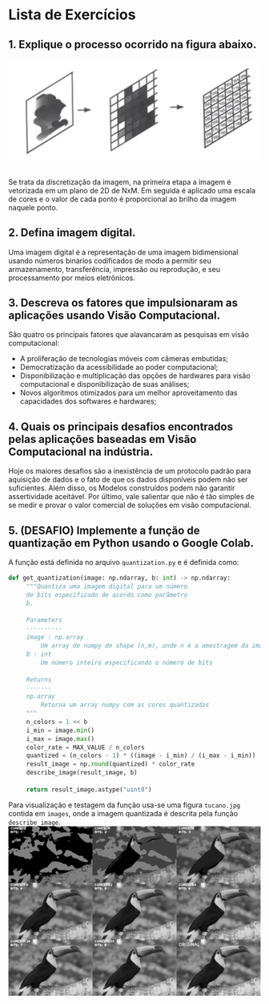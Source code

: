 # Lista de Exercícios
## 1. Explique o processo ocorrido na figura abaixo.
<div align=center>
<img src="./images/questao_1.png", width=600>
</div>
<br/>

Se trata da discretização da imagem, na primeira etapa a imagem é vetorizada em um plano de 2D de NxM. Em seguida é aplicado uma escala de cores e o valor de cada ponto é proporcional ao brilho da imagem naquele ponto.


## 2. Defina imagem digital.
Uma imagem digital é a representação de uma imagem bidimensional usando números binários codificados de modo a permitir seu armazenamento, transferência, impressão ou reprodução, e seu processamento por meios eletrônicos. 


## 3. Descreva os fatores que impulsionaram as aplicações usando Visão Computacional.
São quatro os principais fatores que alavancaram as pesquisas em visão computacional:
*  A proliferação de tecnologias móveis com câmeras embutidas;
* Democratização da acessibilidade ao poder computacional;
* Disponibilização e multiplicação das opções de hardwares para visão computacional e disponibilização de suas análises;
* Novos algoritmos otimizados para um melhor aproveitamento das capacidades dos softwares e hardwares;


## 4. Quais os principais desafios encontrados pelas aplicações baseadas em Visão Computacional na indústria.
Hoje os maiores desafios são a inexistência de um protocolo padrão para aquisição de dados e o fato de que os dados disponíveis podem não ser suficientes. Além disso, os Modelos construídos podem não garantir assertividade aceitável. Por último, vale salientar que não é tão simples de se medir e provar o valor comercial de soluções em visão computacional.


## 5. (DESAFIO) Implemente a função de quantização em Python usando o Google Colab.
A função está definida no arquivo `quantization.py` e é definida como:

```python
def get_quantization(image: np.ndarray, b: int) -> np.ndarray:
     """Quantiza uma imagem digital para um número
     de bits especificado de acordo como parâmetro
     b.
 
     Parameters
     ----------
     image : np.array
         Um array de numpy de shape (n,m), onde n é a amostragem da imagem
     b : int
         Um número inteiro especificando o número de bits
 
     Returns
     -------
     np.array
         Retorna um array numpy com as cores quantizadas
     """
     n_colors = 1 << b
     i_min = image.min()
     i_max = image.max()
     color_rate = MAX_VALUE / n_colors
     quantized = (n_colors - 1) * ((image - i_min) / (i_max - i_min))
     result_image = np.round(quantized) * color_rate
     describe_image(result_image, b)
 
     return result_image.astype("uint8")
 ```
Para visualização e testagem da função usa-se uma figura `tucano.jpg` contida em `images`, onde a imagem quantizada é descrita pela função `describe_image`. ![grid](./images/grid.jpg)
